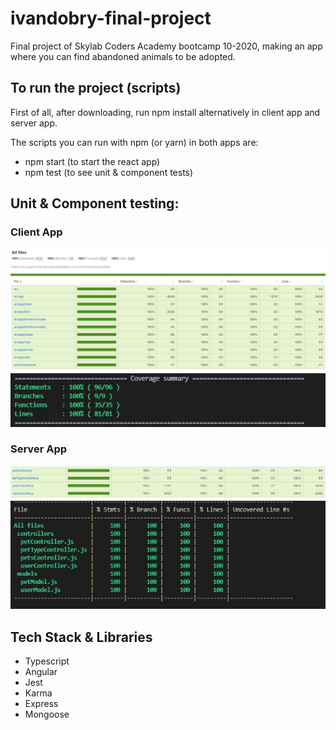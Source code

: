 # ivandobry-final-project

Final project of Skylab Coders Academy bootcamp 10-2020, making an app where you can find abandoned animals to be adopted.

## To run the project (scripts)

First of all, after downloading, run npm install alternatively in client app and server app.

The scripts you can run with npm (or yarn) in both apps are:

- npm start (to start the react app)
- npm test (to see unit & component tests)

## Unit & Component testing:

### Client App
![tests](/images/testClient.JPG)
![test coverage](/images/clientCoverage.JPG)

### Server App
![tests](/images/testServer.JPG)
![test coverage](/images/serverCoverage.jpg)

## Tech Stack & Libraries

- Typescript
- Angular
- Jest
- Karma
- Express
- Mongoose